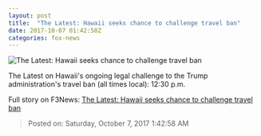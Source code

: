```yaml
---
layout: post
title:  "The Latest: Hawaii seeks chance to challenge travel ban"
date: 2017-10-07 01:42:58Z
categories: fox-news
---
```


![The Latest: Hawaii seeks chance to challenge travel ban](http://www.foxnews.com/content/dam/fox-news/logo/og-fn-foxnews.jpg)

The Latest on Hawaii's ongoing legal challenge to the Trump administration's travel ban (all times local): 12:30 p.m.


Full story on F3News: [The Latest: Hawaii seeks chance to challenge travel ban](http://www.f3nws.com/n/vG3qDC)

> Posted on: Saturday, October 7, 2017 1:42:58 AM
